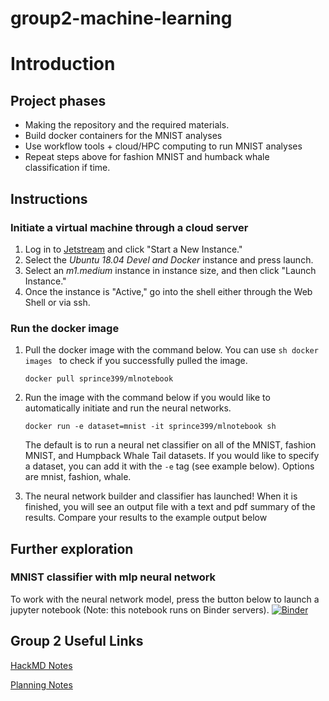# group2-machine-learning

# Introduction

## Project phases
- Making the repository and the required materials.
- Build docker containers for the MNIST analyses
- Use workflow tools + cloud/HPC computing to run MNIST analyses
- Repeat steps above for fashion MNIST and humback whale classification if time.

## Instructions

### Initiate a virtual machine through a cloud server
  1. Log in to [Jetstream](https://use.jetstream-cloud.org/application/dashboard) and click "Start a New Instance."
  2. Select the _Ubuntu 18.04 Devel and Docker_ instance and press launch.
  3. Select an _m1.medium_ instance in instance size, and then click "Launch Instance."
  4. Once the instance is "Active," go into the shell either through the Web Shell or via ssh.
  
### Run the docker image
  1. Pull the docker image with the command below. You can use ```sh docker images ``` to check if you successfully pulled the image. 
  
     ``` docker pull sprince399/mlnotebook ```
  2. Run the image with the command below if you would like to automatically initiate and run the neural networks. 
  
     ```docker run -e dataset=mnist -it sprince399/mlnotebook sh ```
  
      The default is to run a neural net classifier on all of the MNIST, fashion MNIST, and Humpback Whale Tail datasets. If you would like to specify a dataset, you can add it with the ```-e``` tag (see example below). Options are mnist, fashion, whale. 
      
  3. The neural network builder and classifier has launched! When it is finished, you will see an output file with a text and pdf summary of the results. Compare your results to the example output below


## Further exploration

### MNIST classifier with mlp neural network ###
To work with the neural network model, press the button below to launch a jupyter notebook (Note: this notebook runs on Binder servers).
[![Binder](https://mybinder.org/badge_logo.svg)](https://mybinder.org/v2/gh/cyber-carpentry/group2-machine-learning/master)

## Group 2 Useful Links

[HackMD Notes](https://hackmd.io/@stephprince/r1BFBO7MH)

[Planning Notes](https://hackmd.io/8IlRqMagSr-wxBMXtmtgnA?both#Planning)
